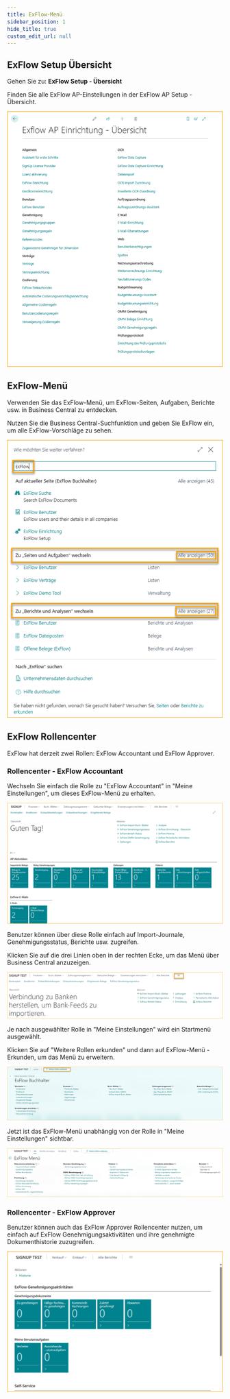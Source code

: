 ```yaml
---
title: ExFlow-Menü
sidebar_position: 1
hide_title: true
custom_edit_url: null
---
```

## ExFlow Setup Übersicht
Gehen Sie zu: **ExFlow Setup - Übersicht** 

Finden Sie alle ExFlow AP-Einstellungen in der ExFlow AP Setup - Übersicht.

![medium](../../images/exflow-ap-overview-001.png) 

## ExFlow-Menü

Verwenden Sie das ExFlow-Menü, um ExFlow-Seiten, Aufgaben, Berichte usw. in Business Central zu entdecken.

Nutzen Sie die Business Central-Suchfunktion und geben Sie ExFlow ein, um alle ExFlow-Vorschläge zu sehen.

![medium](../../images/business-central-search-001.png)

## ExFlow Rollencenter 

ExFlow hat derzeit zwei Rollen: ExFlow Accountant und ExFlow Approver.

### Rollencenter - ExFlow Accountant

Wechseln Sie einfach die Rolle zu "ExFlow Accountant" in "Meine Einstellungen", um dieses ExFlow-Menü zu erhalten.

![ExFlow-Menü Rolle ExFlow Accountant](../../images/exflow-menu-001.png)

Benutzer können über diese Rolle einfach auf Import-Journale, Genehmigungsstatus, Berichte usw. zugreifen.

Klicken Sie auf die drei Linien oben in der rechten Ecke, um das Menü über Business Central anzuzeigen.

![ExFlow-Menü](../../images/exflow-menu-002-extended.png)

Je nach ausgewählter Rolle in "Meine Einstellungen" wird ein Startmenü ausgewählt.

Klicken Sie auf "Weitere Rollen erkunden" und dann auf ExFlow-Menü - Erkunden, um das Menü zu erweitern.

![ExFlow-Menü](../../images/exflow-menu-003-extended.png)

Jetzt ist das ExFlow-Menü unabhängig von der Rolle in "Meine Einstellungen" sichtbar.

![ExFlow-Menü](../../images/exflow-menu-004-extended.png)


### Rollencenter - ExFlow Approver

Benutzer können auch das ExFlow Approver Rollencenter nutzen, um einfach auf ExFlow Genehmigungsaktivitäten und ihre genehmigte Dokumenthistorie zuzugreifen.

![medium](../../images/exflow-approver-rc-001.png)